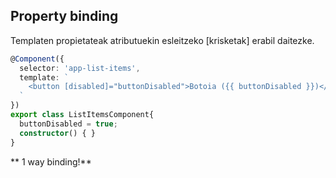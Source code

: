 ## Property binding

Templaten propietateak atributuekin esleitzeko [krisketak] erabil daitezke.

```typescript
@Component({
  selector: 'app-list-items',
  template: `
    <button [disabled]="buttonDisabled">Botoia ({{ buttonDisabled }})</button>
  `
})
export class ListItemsComponent{
  buttonDisabled = true;
  constructor() { }
}
```
** 1 way binding!**


